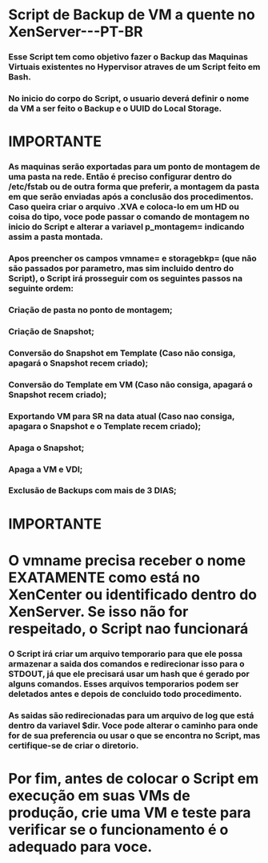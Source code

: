 # Script de Backup de VM a quente no XenServer---PT-BR #

### Esse Script tem como objetivo fazer o Backup das Maquinas Virtuais existentes no Hypervisor atraves de um Script feito em Bash.
### No inicio do corpo do Script, o usuario deverá definir o nome da VM a ser feito o Backup e o UUID do Local Storage.

#   IMPORTANTE ###
### As maquinas serão exportadas para um ponto de montagem de uma pasta na rede. Então é preciso configurar dentro do /etc/fstab ou de outra forma que preferir, a montagem da pasta em que serão enviadas após a conclusão dos procedimentos. Caso queira criar o arquivo .XVA e coloca-lo em um HD ou coisa do tipo, voce pode passar o comando de montagem no inicio do Script e alterar a variavel p_montagem= indicando assim a pasta montada.

### Apos preencher os campos vmname= e storagebkp= (que não são passados por parametro, mas sim incluido dentro do Script), o Script irá prosseguir com os seguintes passos na seguinte ordem:
###  Criação de pasta no ponto de montagem;
###  Criação de Snapshot;
### Conversão do Snapshot em Template (Caso não consiga, apagará o Snapshot recem criado);
###  Conversão do Template em VM (Caso não consiga, apagará o Snapshot recem criado);
###  Exportando VM para SR na data atual (Caso nao consiga, apagara o Snapshot e o Template recem criado);
###  Apaga o Snapshot;
###  Apaga a VM e VDI;
###  Exclusão de Backups com mais de 3 DIAS;

# IMPORTANTE ###
# O vmname precisa receber o nome EXATAMENTE como está no XenCenter ou identificado dentro do XenServer. Se isso não for respeitado, o Script nao funcionará
###

### O Script irá criar um arquivo temporario para que ele possa armazenar a saida dos comandos e redirecionar isso para o STDOUT, já que ele precisará usar um hash que é gerado por alguns comandos. Esses arquivos temporarios podem ser deletados antes e depois de concluido todo procedimento.
### As saidas são redirecionadas para um arquivo de log que está dentro da variavel $dir. Voce pode alterar o caminho para onde for de sua preferencia ou usar o que se encontra no Script, mas certifique-se de criar o diretorio.

# Por fim, antes de colocar o Script em execução em suas VMs de produção, crie uma VM e teste para verificar se o funcionamento é o adequado para voce.
